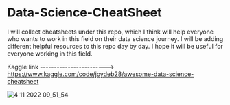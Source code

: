 # Data-Science-CheatSheet
I will collect cheatsheets under this repo, which I think will help everyone who wants to work in this field on their data science journey. I will be adding different helpful resources to this repo day by day. I hope it will be useful for everyone working in this field.

Kaggle link ------------------------> https://www.kaggle.com/code/joydeb28/awesome-data-science-cheatsheet

![4 11 2022 09_51_54](https://user-images.githubusercontent.com/63750425/199910080-33ae68a2-4c0f-416c-a661-d157c945379f.png)

